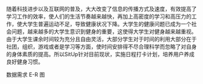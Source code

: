 

随着科技进步以及互联网的普及，大大改变了信息的传播方式及速度，有效提高了学习工作的效率，使人们的生活节奏越来越快，再加上高密度的学习和高压力的工作，使大学生普遍运动不足，导致健康状况下降。大学生的健康问题已成为一个社会问题，越来越多的大学生意识到健身的重要，这使得大学生对健身越来越重视。
由于大学生课余时间较为充分且自由灵活，大部分学生对于时间的利用大部分在于社团，组织，游戏或者是学习等方面，使时间安排得不尽合理科学而忽略了对自身的身体素质的提高。所以SitUp针对目前现状，实施日程打卡计划，培养用户养成良好健身习惯。

数据需求 E-R 图
